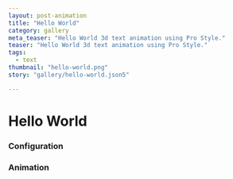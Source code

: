 ```yaml
---
layout: post-animation
title: "Hello World"
category: gallery
meta_teaser: "Hello World 3d text animation using Pro Style."
teaser: "Hello World 3d text animation using Pro Style."
tags: 
  - text
thumbnail: "hello-world.png"
story: "gallery/hello-world.json5"

---
```

# Hello World


### Configuration


### Animation

